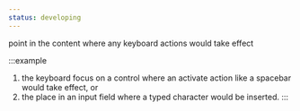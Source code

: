 ```yaml
---
status: developing
---
```


point in the content where any keyboard actions would take effect

:::example
1. the keyboard focus on a control where an activate action like a spacebar would take effect, or
2. the place in an input field where a typed character would be inserted.
:::
